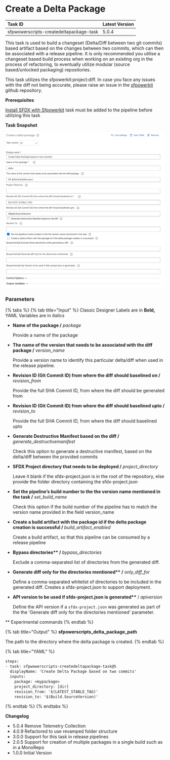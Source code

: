 # Create a Delta Package

| Task ID | Latest Version |
| :--- | :--- |
| sfpwowerscripts-createdeltapackage-task | 5.0.4 |

This task is used to build a changeset \(Delta/Diff between two git commits\) based artifact based on the changes between two commits, which can then be associated with a release pipeline. It is only recommended you utilise a changeset based build process when working on an existing org in the process of refactoring, to eventually utilize modular \(source based/unlocked packaging\) repositories.

This task utilizes the sfpowerkit:project:diff. In case you face any issues with the diff not being accurate, please raise an issue in the [sfpowerkit](https://github.com/Accenture/sfpowerkit) github repository.

**Prerequisites**

[Install SFDX with Sfpowerkit](../utility-tasks/install-sfdx-cli-with-sfpowerkit.md) task must be added to the pipeline before utilizing this task

**Task Snapshot**

![](../../../.gitbook/assets/createdeltapackagesnapshot.png)

### Parameters

{% tabs %}
{% tab title="Input" %}
Classic Designer Labels are in **Bold,**  YAML Variables are in _italics_

* **Name of the package /** _package_

  Provide a name of the package  

* **The name of the version that needs to be associated with the diff package /**  _version\_name_

  Provide a version name to identify this particular delta/diff when used in the release pipeline.  

* **Revision ID \(Git Commit ID\) from where the diff should baselined on /** _revision\_from_

  Provide the full SHA Commit ID, from where the diff should be generated from  

* **Revision ID \(Git Commit ID\) from where the diff should baselined upto /** _revision\_to_

  Provide the full SHA Commit ID, from where the diff should baselined upto  

* **Generate Destructive Manifest based on the diff /** _generate\_destructivemanifest_

  Check this option to generate a destructive manifest, based on the delta/diff between the provided commits  

* **SFDX Project directory that needs to be deployed /** _project\_directory_

  Leave it blank if the sfdx-project.json is in the root of the repository, else provide the folder directory containing the sfdx-project.json  

* **Set the pipeline’s build number to the the version name mentioned in the task /** _set\_build\_name_

  Check this option if the build number of the pipeline has to match the version name provided in the field version\_name  

* **Create a build artifact with the package id if the delta package creation is successful /** _build\_artifact\_enabled_

  Create a build artifact, so that this pipeline can be consumed by a release pipeline  

* **Bypass directories\*\* /** _bypass\_directories_

  Exclude a comma-separated list of directories from the generated diff.  

* **Generate diff only for the directories mentioned\*\* /** _only\_diff\_for_

  Define a comma-separated whitelist of directories to be included in the generated diff. Creates a sfdx-project.json to support deployment.  

* **API version to be used if sfdx-project.json is generated\*\*** / _apiversion_

  Define the API version if a `sfdx-project.json` was generated as part of the the 'Generate diff only for the directories mentioned' parameter.

\*\* Experimental commands
{% endtab %}

{% tab title="Output" %}
**sfpowerscripts\_delta\_package\_path**

The path to the directory where the delta package is created.
{% endtab %}

{% tab title="YAML" %}
```text
steps:
- task: sfpwowerscripts-createdeltapackage-task@5
  displayName: 'Create Delta Package based on two commits'
  inputs:
    package: <mypackage>
    project_directory: [dir]
    revision_from: '$(LATEST_STABLE_TAG)'
    revision_to: '$(Build.SourceVersion)'
```
{% endtab %}
{% endtabs %}



**Changelog**

* 5.0.4 Remove Telemetry Collection
* 4.0.9 Refactored to use revamped folder structure
* 3.0.0 Support for this task in release pipelines
* 2.0.5 Support for creation of multiple packages in a single build such as in a MonoRepo
* 1.0.0 Initial Version

